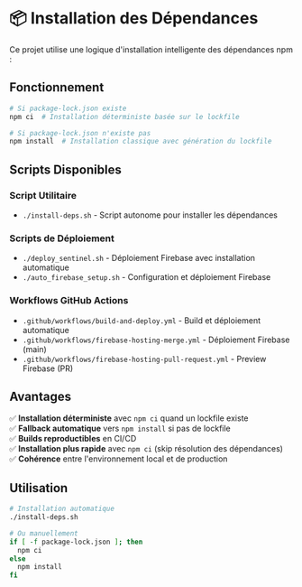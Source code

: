 # 📦 Installation des Dépendances

Ce projet utilise une logique d'installation intelligente des dépendances npm :

## Fonctionnement

```bash
# Si package-lock.json existe
npm ci  # Installation déterministe basée sur le lockfile

# Si package-lock.json n'existe pas
npm install  # Installation classique avec génération du lockfile
```

## Scripts Disponibles

### Script Utilitaire
- `./install-deps.sh` - Script autonome pour installer les dépendances

### Scripts de Déploiement
- `./deploy_sentinel.sh` - Déploiement Firebase avec installation automatique
- `./auto_firebase_setup.sh` - Configuration et déploiement Firebase

### Workflows GitHub Actions
- `.github/workflows/build-and-deploy.yml` - Build et déploiement automatique
- `.github/workflows/firebase-hosting-merge.yml` - Déploiement Firebase (main)
- `.github/workflows/firebase-hosting-pull-request.yml` - Preview Firebase (PR)

## Avantages

✅ **Installation déterministe** avec `npm ci` quand un lockfile existe  
✅ **Fallback automatique** vers `npm install` si pas de lockfile  
✅ **Builds reproductibles** en CI/CD  
✅ **Installation plus rapide** avec `npm ci` (skip résolution des dépendances)  
✅ **Cohérence** entre l'environnement local et de production  

## Utilisation

```bash
# Installation automatique
./install-deps.sh

# Ou manuellement
if [ -f package-lock.json ]; then
  npm ci
else
  npm install
fi
```